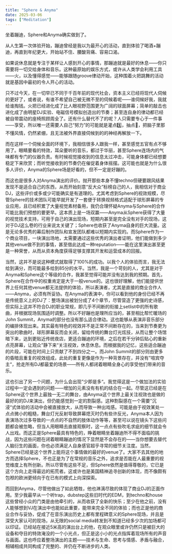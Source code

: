 ```yaml
---
title: "Sphere & Anyma"
date: 2025-03-06
tags: ["Meditation"]
---
```


坐着蹦迪，Sphere和Anyma确实做到了。

从人生第一次体验开始，蹦迪曾经是我以为最开心的活动，直到体验了喝酒+蹦迪，再直到年纪更大，开始站不住、腰酸背痛、容易口渴。

如果说休息就是专注于某样让人感到开心的事情，那蹦迪就是最好的休息——你只需要将一切交给身体和音乐。这种最原始的娱乐方式，或许从人类学会利用工具——火，以及懂得感觉——能够跟随groove律动开始，这种围着火把跳舞的活动就是基因中最初的令人开心的活动。

只不过今天，在一切早已不同于千百年前的现代社会，资本主义已经将现代人伺候的更好了，或者说，有谁不希望自己被无微不至的伺候着呢——谁伺候好我，我就给谁掏钱。火把已经进化成了比人眼视野范围更为广阔的球面屏幕；简单的敲击也进化成了由明星DJ实验、电磁信号模拟创造出的节奏；甚至连自身的律动都已经被自带震动的座椅照顾周全了。还有什么替代不了的呢？人只需要专心于一件事——享受，所以唯一还需要人自己“努力”的可能就是灌点9️⃣，抽点🍃，把脑子里那不懂风情，仍然紧绷，且无法被外界直接伺候到的的神经再解放一下。

而在这样一个伺候全面的环境下，我相信很多人跟我一样，甚至感觉五官有点不够用了。眼睛要看的特效，耳朵要听的音乐，都过于华丽，甚至Sphere连场内的气味都有专门的仪器负责。有时候视觉接收到的信息太过冲击，可能身体都已经想要稳定下来欣赏；而听觉接收到的节奏仍在催促着身体摇摆。这可能也就是为什么很多人评价，Anyma的Sphere场是好看的，但不一定是好蹦的。

而这也是很多人对Anyma演出的评价。抛开那些本身不懂techno但硬要跟风结果发现不是适合自己的东西，从而开始刻意“反大众”标榜自己的人，我相信对于商业DJ，这些评价或多或少可能确实是有道理的。尤其考虑到Sphere的视效规模，尽管Sphere的技术团队可能早就开发了一套便于转换视频格式适配于球形屏幕的专业应用，且已经积累了大量视觉素材备用，我仍合理怀疑Anyma与Sphere的合作可能比我们预想的要更早。这本质上是一场双赢——Anyma从Sphere获得了大量的视觉技术支持，可用于自己的演出现场，短期内甚至是完全没有对手的现场，这对于DJ这么卷的行业来说太关键了；Sphere也收获了Anyma自身的巨大流量。这是无论多优秀的幕后制作团队和宣发团队都难以短期内实现的。而Sphere作为一个商业项目，一块演出场地，太需要通过这些优秀的演出者证明，他们能做到多少其他venue做不到的事情，甚至借此达成一种reputation——能在这里演出甚至更是一种荣誉，从而从资本角度获得足够支撑其开发和运营成本的回报。

当然，这并不是说这种模式就取得了100%的成功。以我个人的体验而言，我无法给到满分，而可能最多给到85分的水平。当然，我是一个苛刻的人，尤其是对于Anyma和Sphere这个等级的合作，我甚至觉得可能并没有达到我的预期。首先，Sphere在合作中的权重肯定是大于一般venue的。这也很好理解，他们能提供世界上任何其他venue都无法提供的体验，所以表演者，尤其是直接的商业合作人——Anyma，必须有所妥协。在Anyma的表演中，你可以看到他的身份已经不再是传统意义上的DJ了：整场演出被划分成了4个章节，尽管营造了更强的史诗感，但实际上这并不符合DJ的职业常规，即几乎不间断的衔接上setlist中的所有歌曲，并根据现场氛围适时调整。所以不好蹦也是理所应当的，甚至相比帮忙暖场的John Summit，Anyma的部分也没有那么适合律动。这也能够从表演非音乐部分的编排体现出来。其实最有特色的视效并不是正常不间断存在的，当来到节奏更为突出的歌曲时，球形屏幕反而会关闭，留给传统的舞台灯光炫技，从而让整个场馆暗下来，达到更贴近传统夜店，更适合蹦迪的环境，之后在若干分钟后贴心的重新点亮屏幕，让观众”静下来“关注视效，休息休息。而根据我的记忆，这些适合蹦迪的片段，可能在时间上只贡献了不到四分之一。而John Summit的部分则由更多的昏暗且重复的视效组成，此处的重复更像是作为一种背景存在，并没有”喧宾夺主“，抢走所有DJ都最爱的场景——所有人都闭着眼睛全身心的享受他们带来的音乐。

这也引出了另一个问题，为什么会出现”少即是多“。我觉得这是一个做加法的实验过程中一定会遇到的问题——增加的元素没有有机的结合在一起。尽管这已经是在Sphere这个世界上最独一无二的舞台，由Anyma这个世界上最关注视效也是做的最好的的DJ来演出，但仍能感觉到一定的割裂感。这种割裂感在一个需要”沉浸“式体验的活动中会被直接放大，从而导致一种出戏感。可能是由于视效某处一点点微小的粗糙，舞台灯光反射导致屏幕熄灭时仍有些许反光，Anyma本人因为表演场次过多导致的一点点的不自然的肢体动作等等，甚至可以说在镜头下这些问题都会被忽略，但当人用眼睛去直接观察时，这一点点有些吹毛求疵的细节就会令人出戏。而这正是Sphere最具有特色的，睁着眼睛坐着蹦迪所不得不面临的挑战，因为这些问题在闭着眼睛蹦迪的情况下显然是不会存在的——当你想要去替代人脑衍生的画面，你也必须满足人自身感官超乎寻常的细节关注度。当然，Sphere已经是这个世界上能将这个事情做的最好的venue了。大家不去其他的地方而选择Sphere，不也正是为了在常规的音乐之外，追求是否能在人最重要的视觉维度上有所创新。所以尽管有这些不足，但Sphere依然是值得尊敬的，它已是这个方向上走得最远的拓荒者。这或许也是美国精神追寻创新的体现，而不像颇有包袱的欧洲更倾向于在已有的模式上向深探索。

而回到Anyma，尽管他做出了如此牺牲，他也淋漓尽致的体现了商业DJ的正面作用。至少我最早从一个听trap，dubstep这些旧时代的EDM，到techno和house这些曾经小众的门类是由他牵引的，从而收获了全新的快乐；至少在他之前，没有人能够想到VJ在演出中也能如此重要，能带来完全不同的体验；而也正是他的商业合作与妥协，促成了在音乐演出历史上都有里程碑意义的Sphere现场，并且是深受大家认可的现场，从无限的social media转发到不知道已经多少次的加场都可以印证。已经站在接近5米高的演出台上的他，在观众眼里或许仍然只是被巨大的设备和夺目的特效淹没的一个小光点，但正是这小小的光点指挥着现场所有的声音与画面。这也呼应着整场演出的主题——技术与生命、思考与情感、矛盾与融合，相辅相成共同构成了完整的、并仍在不断进步的人类。